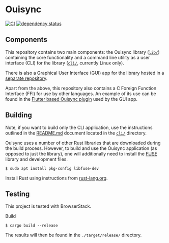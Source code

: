 # Ouisync

[![CI](https://github.com/equalitie/ouisync/actions/workflows/ci.yml/badge.svg)](https://github.com/equalitie/ouisync/actions/workflows/ci.yml)
[![dependency status](https://deps.rs/repo/github/equalitie/ouisync/status.svg)](https://deps.rs/repo/github/equalitie/ouisync)

## Components

This repository contains two main components: the Ouisync library
([`lib/`](./lib)) containing the core functionality and a command line utility
as a user interface (CLI) for the library ([`cli/`](./cli), currently Linux
only).

There is also a Graphical User Interface (GUI) app for the library hosted in a
[separate repository](https://github.com/equalitie/ouisync-app).

Apart from the above, this repository also contains a C Foreign Function
Interface (FFI) for use by other languages. An example of its use can be found
in the [Flutter based Ouisync
plugin](https://github.com/equalitie/ouisync-plugin) used by the GUI app.

## Building

Note, if you want to build only the CLI application, use the instructions
outlined in the [README.md](./cli/README.md#building) document located in the
[`cli/`](./cli) directory.

Ouisync uses a number of other Rust libraries that are downloaded during the
build process. However, to build and use the Ouisync application (as opposed to
just the library), one will additionally need to install the
[FUSE](https://www.kernel.org/doc/html/latest/filesystems/fuse.html) library
and development files.

    $ sudo apt install pkg-config libfuse-dev

Install Rust using instructions from [rust-lang.org](https://www.rust-lang.org/tools/install).

## Testing

This project is tested with BrowserStack.

Build

    $ cargo build --release

The results will then be found in the `./target/release/` directory.
